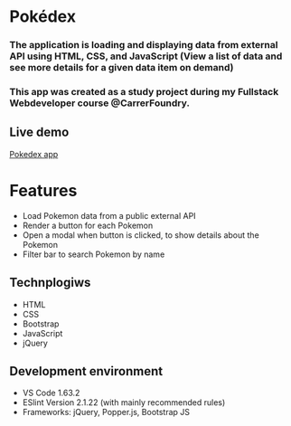 # Pokédex
### The application is loading and displaying data from external API using HTML, CSS, and JavaScript (View  a list of data and see more details for a given data item on demand)

### This app was created as a study project during my Fullstack Webdeveloper course @CarrerFoundry.

## Live demo
[Pokedex app](https://zlaxton.github.io/pokedex-js/)

# Features
- Load Pokemon data from a public external API
- Render a button for each Pokemon
- Open a modal when button is clicked, to show details about the Pokemon
- Filter bar to search Pokemon by name

## Technplogiws
- HTML
- CSS
- Bootstrap
- JavaScript
- jQuery

## Development environment
- VS Code 1.63.2
- ESlint Version 2.1.22 (with mainly recommended rules)
- Frameworks: jQuery, Popper.js, Bootstrap JS
